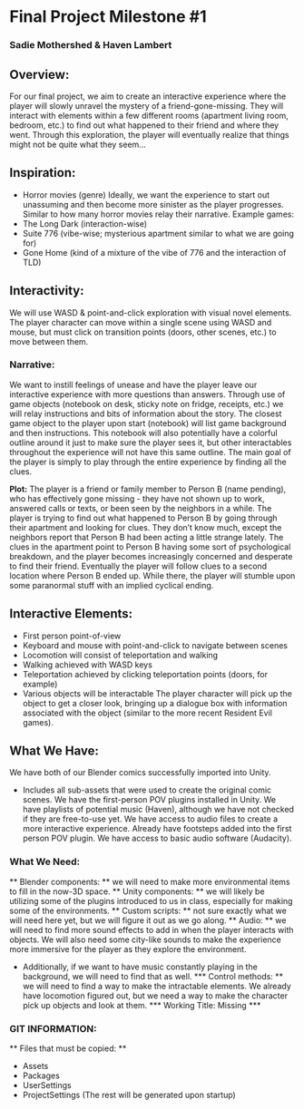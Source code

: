 # Final Project Milestone #1
### Sadie Mothershed & Haven Lambert

## Overview:
For our final project, we aim to create an interactive experience where the player will slowly unravel the mystery of a friend-gone-missing. They will interact with elements within a few different rooms (apartment living room, bedroom, etc.) to find out what happened to their friend and where they went. Through this exploration, the player will eventually realize that things might not be quite what they seem…

## Inspiration:
* Horror movies (genre)
Ideally, we want the experience to start out unassuming and then become more sinister as the player progresses. Similar to how many horror movies relay their narrative.
Example games:
* The Long Dark (interaction-wise)
* Suite 776 (vibe-wise; mysterious apartment similar to what we are going for)
* Gone Home (kind of a mixture of the vibe of 776 and the interaction of TLD)

## Interactivity:
We will use WASD & point-and-click exploration with visual novel elements. The player  character can move within a single scene using WASD and mouse, but must click on transition points (doors, other scenes, etc.) to move between them.

### Narrative:
We want to instill feelings of unease and have the player leave our interactive experience with more questions than answers. Through use of game objects (notebook on desk, sticky note on fridge, receipts, etc.) we will relay instructions and bits of information about the story. The closest game object to the player upon start (notebook) will list game background and then instructions. This notebook will also potentially have a colorful outline around it just to make sure the player sees it, but other interactables throughout the experience will not have this same outline. The main goal of the player is simply to play through the entire experience by finding all the clues.

**Plot:** The player is a friend or family member to Person B (name pending), who has effectively gone missing - they have not shown up to work, answered calls or texts, or been seen by the neighbors in a while. The player is trying to find out what happened to Person B by going through their apartment and looking for clues. They don’t know much, except the neighbors report that Person B had been acting a little strange lately. The clues in the apartment point to Person B having some sort of psychological breakdown, and the player becomes increasingly concerned and desperate to find their friend. Eventually the player will follow clues to a second location where Person B ended up. While there, the player will stumble upon some paranormal stuff with an implied cyclical ending.

## Interactive Elements:
* First person point-of-view
* Keyboard and mouse with point-and-click to navigate between scenes
* Locomotion will consist of teleportation and walking
* Walking achieved with WASD keys
* Teleportation achieved by clicking teleportation points (doors, for example)
* Various objects will be interactable
The player character will pick up the object to get a closer look, bringing up a dialogue box with information associated with the object (similar to the more recent Resident Evil games).

## What We Have:
We have both of our Blender comics successfully imported into Unity.
* Includes all sub-assets that were used to create the original comic scenes.
We have the first-person POV plugins installed in Unity.
We have playlists of potential music (Haven), although we have not checked if they are free-to-use yet.
We have access to audio files to create a more interactive experience.
Already have footsteps added into the first person POV plugin.
We have access to basic audio software (Audacity).

### What We Need:
** Blender components: ** we will need to make more environmental items to fill in the now-3D space.
** Unity components: ** we will likely be utilizing some of the plugins introduced to us in class, especially for making some of the environments.
** Custom scripts: ** not sure exactly what we will need here yet, but we will figure it out as we go along.
** Audio: ** we will need to find more sound effects to add in when the player interacts with objects. We will also need some city-like sounds to make the experience more immersive for the player as they explore the environment. 
  * Additionally, if we want to have music constantly playing in the background, we will need to find that as well.
*** Control methods: ** we will need to find a way to make the intractable elements. We already have locomotion figured out, but we need a way to make the character pick up objects and look at them.
*** Working Title: Missing ***
 
### GIT INFORMATION: 

** Files that must be copied: **
* Assets
* Packages
* UserSettings
* ProjectSettings
(The rest will be generated upon startup)

